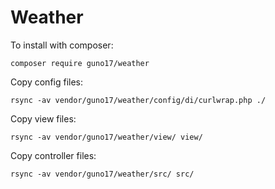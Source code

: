 # Weather
To install with composer:
```
composer require guno17/weather
```
Copy config files:
```
rsync -av vendor/guno17/weather/config/di/curlwrap.php ./
```
Copy view files:
```
rsync -av vendor/guno17/weather/view/ view/
```
Copy controller files:
```
rsync -av vendor/guno17/weather/src/ src/
```
